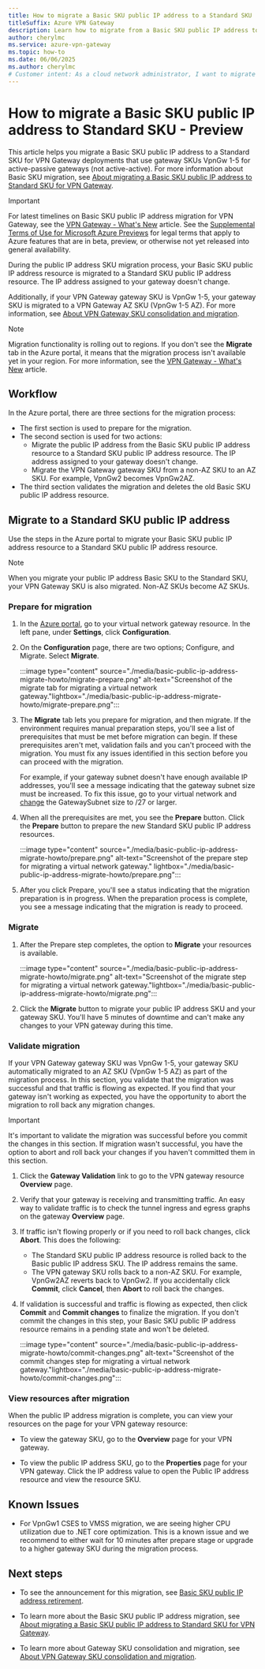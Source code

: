 ```yaml
---
title: How to migrate a Basic SKU public IP address to a Standard SKU
titleSuffix: Azure VPN Gateway
description: Learn how to migrate from a Basic SKU public IP address to a Standard SKU public IP address for VPN Gateway deployment.
author: cherylmc
ms.service: azure-vpn-gateway
ms.topic: how-to
ms.date: 06/06/2025
ms.author: cherylmc
# Customer intent: As a cloud network administrator, I want to migrate a Basic SKU public IP address to a Standard SKU for VPN Gateway, so that I can ensure optimal performance and compliance with service standards during our infrastructure upgrade.
---
```


# How to migrate a Basic SKU public IP address to Standard SKU - Preview

This article helps you migrate a Basic SKU public IP address to a Standard SKU for VPN Gateway deployments that use gateway SKUs VpnGw 1-5 for active-passive gateways (not active-active). For more information about Basic SKU migration, see [About migrating a Basic SKU public IP address to Standard SKU for VPN Gateway](basic-public-ip-migrate-about.md).

> [!IMPORTANT]
> For latest timelines on Basic SKU public IP address migration for VPN Gateway, see the [VPN Gateway - What's New](whats-new.md#upcoming-projected-changes) article.
> See the [Supplemental Terms of Use for Microsoft Azure Previews](https://azure.microsoft.com/support/legal/preview-supplemental-terms/) for legal terms that apply to Azure features that are in beta, preview, or otherwise not yet released into general availability.

During the public IP address SKU migration process, your Basic SKU public IP address resource is migrated to a Standard SKU public IP address resource. The IP address assigned to your gateway doesn't change.

Additionally, if your VPN Gateway gateway SKU is VpnGw 1-5, your gateway SKU is migrated to a VPN Gateway AZ SKU (VpnGw 1-5 AZ). For more information, see [About VPN Gateway SKU consolidation and migration](gateway-sku-consolidation.md).

> [!NOTE]
> Migration functionality is rolling out to regions. If you don't see the **Migrate** tab in the Azure portal, it means that the migration process isn't available yet in your region. For more information, see the [VPN Gateway - What's New](whats-new.md#upcoming-projected-changes) article.

## Workflow

In the Azure portal, there are three sections for the migration process:

* The first section is used to prepare for the migration.
* The second section is used for two actions:
  * Migrate the public IP address from the Basic SKU public IP address resource to a Standard SKU public IP address resource. The IP address assigned to your gateway doesn't change.
  * Migrate the VPN Gateway gateway SKU from a non-AZ SKU to an AZ SKU. For example, VpnGw2 becomes VpnGw2AZ.
* The third section validates the migration and deletes the old Basic SKU public IP address resource.

## <a name="migrate"></a>Migrate to a Standard SKU public IP address

Use the steps in the Azure portal to migrate your Basic SKU public IP address resource to a Standard SKU public IP address resource.

> [!NOTE]
> When you migrate your public IP address Basic SKU to the Standard SKU, your VPN Gateway SKU is also migrated. Non-AZ SKUs become AZ SKUs.

### Prepare for migration

1. In the [Azure portal](https://portal.azure.com/), go to your virtual network gateway resource. In the left pane, under **Settings**, click **Configuration**.
1. On the **Configuration** page, there are two options; Configure, and Migrate. Select **Migrate**.

   :::image type="content" source="./media/basic-public-ip-address-migrate-howto/migrate-prepare.png" alt-text="Screenshot of the migrate tab for migrating a virtual network gateway."lightbox="./media/basic-public-ip-address-migrate-howto/migrate-prepare.png":::

1. The **Migrate** tab lets you prepare for migration, and then migrate. If the environment requires manual preparation steps, you'll see a list of prerequisites that must be met before migration can begin. If these prerequisites aren't met, validation fails and you can't proceed with the migration. You must fix any issues identified in this section before you can proceed with the migration.

   For example, if your gateway subnet doesn't have enough available IP addresses, you'll see a message indicating that the gateway subnet size must be increased. To fix this issue, go to your virtual network and [change](../virtual-network/virtual-network-manage-subnet.md#change-subnet-settings) the GatewaySubnet size to /27 or larger.

1. When all the prerequisites are met, you see the **Prepare** button. Click the **Prepare** button to prepare the new Standard SKU public IP address resources.

   :::image type="content" source="./media/basic-public-ip-address-migrate-howto/prepare.png" alt-text="Screenshot of the prepare step for migrating a virtual network gateway." lightbox="./media/basic-public-ip-address-migrate-howto/prepare.png":::

1. After you click Prepare, you'll see a status indicating that the migration preparation is in progress. When the preparation process is complete, you see a message indicating that the migration is ready to proceed.

### Migrate

1. After the Prepare step completes, the option to **Migrate** your resources is available.

   :::image type="content" source="./media/basic-public-ip-address-migrate-howto/migrate.png" alt-text="Screenshot of the migrate step for migrating a virtual network gateway."lightbox="./media/basic-public-ip-address-migrate-howto/migrate.png":::

1. Click the **Migrate** button to migrate your public IP address SKU and your gateway SKU. You'll have 5 minutes of downtime and can't make any changes to your VPN gateway during this time.

### Validate migration

If your VPN Gateway gateway SKU was VpnGw 1-5, your gateway SKU automatically migrated to an AZ SKU (VpnGw 1-5 AZ) as part of the migration process. In this section, you validate that the migration was successful and that traffic is flowing as expected. If you find that your gateway isn't working as expected, you have the opportunity to abort the migration to roll back any migration changes.

> [!IMPORTANT]
> It's important to validate the migration was successful before you commit the changes in this section. If migration wasn't successful, you have the option to abort and roll back your changes if you haven't committed them in this section.

1. Click the **Gateway Validation** link to go to the VPN gateway resource **Overview** page.
1. Verify that your gateway is receiving and transmitting traffic. An easy way to validate traffic is to check the tunnel ingress and egress graphs on the gateway **Overview** page.
1. If traffic isn't flowing properly or if you need to roll back changes, click **Abort**. This does the following:
   * The Standard SKU public IP address resource is rolled back to the Basic public IP address SKU. The IP address remains the same.
   * The VPN gateway SKU rolls back to a non-AZ SKU. For example, VpnGw2AZ reverts back to VpnGw2. If you accidentally click **Commit**, click **Cancel**, then **Abort** to roll back the changes.
1. If validation is successful and traffic is flowing as expected, then click **Commit** and **Commit changes** to finalize the migration. If you don't commit the changes in this step, your Basic SKU public IP address resource remains in a pending state and won't be deleted.

   :::image type="content" source="./media/basic-public-ip-address-migrate-howto/commit-changes.png" alt-text="Screenshot of the commit changes step for migrating a virtual network gateway."lightbox="./media/basic-public-ip-address-migrate-howto/commit-changes.png":::

### View resources after migration

When the public IP address migration is complete, you can view your resources on the page for your VPN gateway resource:

* To view the gateway SKU, go to the **Overview** page for your VPN gateway.

* To view the public IP address SKU, go to the **Properties** page for your VPN gateway. Click the IP address value to open the Public IP address resource and view the resource SKU.

## Known Issues

* For VpnGw1 CSES to VMSS migration, we are seeing higher CPU utilization due to .NET core optimization. This is a known issue and we recommend to either wait for 10 minutes after prepare stage or upgrade to a higher gateway SKU during the migration process.

## Next steps

* To see the announcement for this migration, see [Basic SKU public IP address retirement](https://azure.microsoft.com/updates?id=upgrade-to-standard-sku-public-ip-addresses-in-azure-by-30-september-2025-basic-sku-will-be-retired).

* To learn more about the Basic SKU public IP address migration, see [About migrating a Basic SKU public IP address to Standard SKU for VPN Gateway](basic-public-ip-migrate-about.md).

* To learn more about Gateway SKU consolidation and migration, see [About VPN Gateway SKU consolidation and migration](gateway-sku-consolidation.md).
